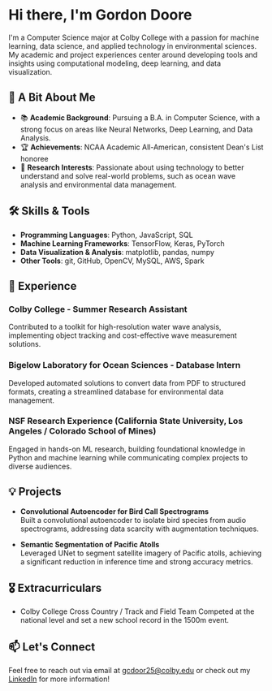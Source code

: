 # Hi there, I'm Gordon Doore

I'm a Computer Science major at Colby College with a passion for machine learning, data science, and applied technology in environmental sciences. My academic and project experiences center around developing tools and insights using computational modeling, deep learning, and data visualization.

## 🌱 A Bit About Me
- 📚 **Academic Background**: Pursuing a B.A. in Computer Science, with a strong focus on areas like Neural Networks, Deep Learning, and Data Analysis.
- 🏆 **Achievements**: NCAA Academic All-American, consistent Dean's List honoree
- 🌊 **Research Interests**: Passionate about using technology to better understand and solve real-world problems, such as ocean wave analysis and environmental data management.

## 🛠️ Skills & Tools
- **Programming Languages**: Python, JavaScript, SQL
- **Machine Learning Frameworks**: TensorFlow, Keras, PyTorch
- **Data Visualization & Analysis**: matplotlib, pandas, numpy
- **Other Tools**: git, GitHub, OpenCV, MySQL, AWS, Spark

## 💼 Experience
### Colby College - Summer Research Assistant
Contributed to a toolkit for high-resolution water wave analysis, implementing object tracking and cost-effective wave measurement solutions.

### Bigelow Laboratory for Ocean Sciences - Database Intern
Developed automated solutions to convert data from PDF to structured formats, creating a streamlined database for environmental data management.

### NSF Research Experience (California State University, Los Angeles / Colorado School of Mines)
Engaged in hands-on ML research, building foundational knowledge in Python and machine learning while communicating complex projects to diverse audiences.

## 💡 Projects
- **Convolutional Autoencoder for Bird Call Spectrograms**  
  Built a convolutional autoencoder to isolate bird species from audio spectrograms, addressing data scarcity with augmentation techniques.

- **Semantic Segmentation of Pacific Atolls**  
  Leveraged UNet to segment satellite imagery of Pacific atolls, achieving a significant reduction in inference time and strong accuracy metrics.

## 🎖 Extracurriculars
- Colby College Cross Country / Track and Field Team 
  Competed at the national level and set a new school record in the 1500m event.

## 📫 Let's Connect
Feel free to reach out via email at gcdoor25@colby.edu or check out my [LinkedIn](https://www.linkedin.com/in/gordon-doore-a0090a224/) for more information!

